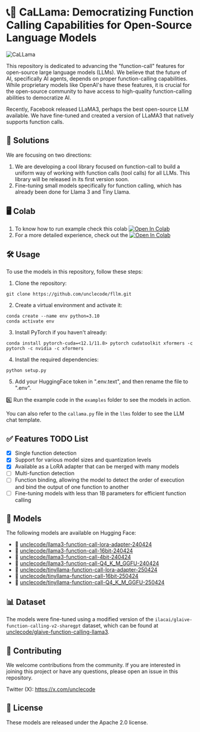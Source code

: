 # 📞🦙 CaLLama: Democratizing Function Calling Capabilities for Open-Source Language Models

![CaLLama](https://res.cloudinary.com/kidocode/image/upload/c_pad,w_400,h_400,ar_1:1/v1714302845/callama_3_ey59xu.png)

This repository is dedicated to advancing the "function-call" features for open-source large language models (LLMs). We believe that the future of AI, specifically AI agents, depends on proper function-calling capabilities. While proprietary models like OpenAI's have these features, it is crucial for the open-source community to have access to high-quality function-calling abilities to democratize AI.

Recently, Facebook released LLaMA3, perhaps the best open-source LLM available. We have fine-tuned and created a version of LLaMA3 that natively supports function calls.

## 🎯 Solutions
We are focusing on two directions:

1. We are developing a cool library focused on function-call to build a uniform way of working with function calls (tool calls) for all LLMs. This library will be released in its first version soon.
2. Fine-tuning small models specifically for function calling, which has already been done for Llama 3 and Tiny Llama.

## 🖥️ Colab

1. To know how to run example check this colab [![Open In Colab](https://colab.research.google.com/assets/colab-badge.svg)](https://colab.research.google.com/drive/1qyrNeAjURfWFAwEM0ozVEfRQeHUWK4Kq?usp=sharing)
2. For a more detailed experience, check out the [![Open In Colab](https://colab.research.google.com/assets/colab-badge.svg)](https://tinyurl.com/ucfllm)

## 🛠️ Usage

To use the models in this repository, follow these steps:

1. Clone the repository:
```
git clone https://github.com/unclecode/fllm.git
```

2. Create a virtual environment and activate it:
```
conda create --name env python=3.10
conda activate env
```

3. Install PyTorch if you haven't already:
```
conda install pytorch-cuda=<12.1/11.8> pytorch cudatoolkit xformers -c pytorch -c nvidia -c xformers
```

4. Install the required dependencies:
```
python setup.py
```
5. Add your HuggingFace token in ".env.text", and then rename the file to ".env".

6️⃣ Run the example code in the `examples` folder to see the models in action.

You can also refer to the `callama.py` file in the `llms` folder to see the LLM chat template.



## ✅ Features TODO List

- [x] Single function detection
- [x] Support for various model sizes and quantization levels
- [x] Available as a LoRA adapter that can be merged with many models
- [ ] Multi-function detection
- [ ] Function binding, allowing the model to detect the order of execution and bind the output of one function to another
- [ ] Fine-tuning models with less than 1B parameters for efficient function calling

## 🤗 Models

The following models are available on Hugging Face:

- 🦙 [unclecode/llama3-function-call-lora-adapter-240424](https://huggingface.co/unclecode/llama3-function-call-lora-adapter-240424)
- 🦙 [unclecode/llama3-function-call-16bit-240424](https://huggingface.co/unclecode/llama3-function-call-16bit-240424)
- 🦙 [unclecode/llama3-function-call-4bit-240424](https://huggingface.co/unclecode/llama3-function-call-4bit-240424)
- 🦙 [unclecode/llama3-function-call-Q4_K_M_GGFU-240424](https://huggingface.co/unclecode/llama3-function-call-Q4_K_M_GGFU-240424)
- 🦙 [unclecode/tinyllama-function-call-lora-adapter-250424](https://huggingface.co/unclecode/tinyllama-function-call-lora-adapter-250424)
- 🦙 [unclecode/tinyllama-function-call-16bit-250424](https://huggingface.co/unclecode/tinyllama-function-call-16bit-250424)
- 🦙 [unclecode/tinyllama-function-call-Q4_K_M_GGFU-250424](https://huggingface.co/unclecode/tinyllama-function-call-Q4_K_M_GGFU-250424)

## 📊 Dataset

The models were fine-tuned using a modified version of the `ilacai/glaive-function-calling-v2-sharegpt` dataset, which can be found at [unclecode/glaive-function-calling-llama3](https://huggingface.co/datasets/unclecode/glaive-function-calling-llama3).

## 🤝 Contributing

We welcome contributions from the community. If you are interested in joining this project or have any questions, please open an issue in this repository.

Twitter (X): https://x.com/unclecode

## 📜 License

These models are released under the Apache 2.0 license.